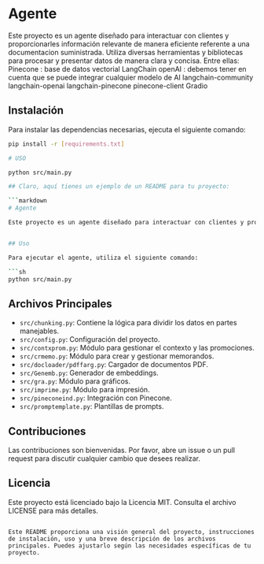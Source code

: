 # Agente 

Este proyecto es un agente diseñado para interactuar con clientes y proporcionarles información relevante de manera eficiente referente a una documentacion suministrada. Utiliza diversas herramientas y bibliotecas para procesar y presentar datos de manera clara y concisa.
Entre ellas:
Pinecone : base de datos vectorial
LangChain
openAI : debemos tener en cuenta que se puede integrar cualquier modelo de AI
langchain-community
langchain-openai
langchain-pinecone
pinecone-client
Gradio


## Instalación

Para instalar las dependencias necesarias, ejecuta el siguiente comando:

```sh
pip install -r [requirements.txt]

# USO 

python src/main.py

## Claro, aquí tienes un ejemplo de un README para tu proyecto:

```markdown
# Agente

Este proyecto es un agente diseñado para interactuar con clientes y proporcionarles información relevante de manera eficiente. Utiliza diversas herramientas y bibliotecas para procesar y presentar datos de manera clara y concisa.


## Uso

Para ejecutar el agente, utiliza el siguiente comando:

```sh
python src/main.py
```

## Archivos Principales

- `src/chunking.py`: Contiene la lógica para dividir los datos en partes manejables.
- `src/config.py`: Configuración del proyecto.
- `src/contxprom.py`: Módulo para gestionar el contexto y las promociones.
- `src/crmemo.py`: Módulo para crear y gestionar memorandos.
- `src/docloader/pdffarg.py`: Cargador de documentos PDF.
- `src/Genemb.py`: Generador de embeddings.
- `src/gra.py`: Módulo para gráficos.
- `src/imprime.py`: Módulo para impresión.
- `src/pineconeind.py`: Integración con Pinecone.
- `src/promptemplate.py`: Plantillas de prompts.

## Contribuciones

Las contribuciones son bienvenidas. Por favor, abre un issue o un pull request para discutir cualquier cambio que desees realizar.

## Licencia

Este proyecto está licenciado bajo la Licencia MIT. Consulta el archivo LICENSE para más detalles.
```

Este README proporciona una visión general del proyecto, instrucciones de instalación, uso y una breve descripción de los archivos principales. Puedes ajustarlo según las necesidades específicas de tu proyecto.